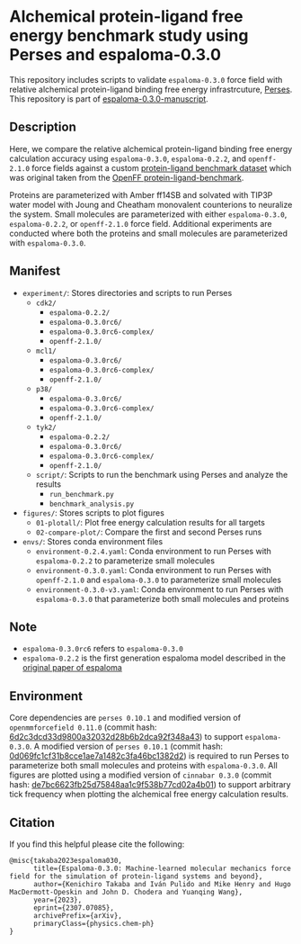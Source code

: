 # Alchemical protein-ligand free energy benchmark study using Perses and espaloma-0.3.0
This repository includes scripts to validate `espaloma-0.3.0` force field with relative alchemical protein-ligand binding free energy infrastrcuture, [Perses](https://github.com/choderalab/perses). This repository is part of [espaloma-0.3.0-manuscript](https://github.com/choderalab/espaloma-0.3.0-manuscript).

## Description
Here, we compare the relative alchemical protein-ligand binding free energy calculation accuracy using `espaloma-0.3.0`, `espaloma-0.2.2`, and `openff-2.1.0` force fields against a custom [protein-ligand benchmark dataset](https://github.com/kntkb/protein-ligand-benchmark-custom) which was original taken from the [OpenFF protein-ligand-benchmark](https://github.com/openforcefield/protein-ligand-benchmark). 

Proteins are parameterized with Amber ff14SB and solvated with TIP3P water model with Joung and Cheatham monovalent counterions to neuralize the system. Small molecules are parameterized with either `espaloma-0.3.0`, `espaloma-0.2.2`, or `openff-2.1.0` force field. Additional experiments are conducted where both the proteins and small molecules are parameterized with `espaloma-0.3.0`.


## Manifest
- `experiment/`: Stores directories and scripts to run Perses
    - `cdk2/`
        - `espaloma-0.2.2/`
        - `espaloma-0.3.0rc6/`
        - `espaloma-0.3.0rc6-complex/`
        - `openff-2.1.0/`
    - `mcl1/`
        - `espaloma-0.3.0rc6/`
        - `espaloma-0.3.0rc6-complex/`
        - `openff-2.1.0/`
    - `p38/`
        - `espaloma-0.3.0rc6/`
        - `espaloma-0.3.0rc6-complex/`
        - `openff-2.1.0/`
    - `tyk2/`
        - `espaloma-0.2.2/`
        - `espaloma-0.3.0rc6/`
        - `espaloma-0.3.0rc6-complex/`
        - `openff-2.1.0/`
    - `script/`: Scripts to run the benchmark using Perses and analyze the results
        - `run_benchmark.py`
        - `benchmark_analysis.py`
- `figures/`: Stores scripts to plot figures
    - `01-plotall/`: Plot free energy calculation results for all targets
    - `02-compare-plot/`: Compare the first and second Perses runs
- `envs/`: Stores conda environment files
    - `environment-0.2.4.yaml`: Conda environment to run Perses with `espaloma-0.2.2` to parameterize small molecules
    - `environment-0.3.0.yaml`: Conda environment to run Perses with `openff-2.1.0` and `espaloma-0.3.0` to parameterize small molecules
    - `environment-0.3.0-v3.yaml`: Conda environment to run Perses with `espaloma-0.3.0` that parameterize both small molecules and proteins

## Note
- `espaloma-0.3.0rc6` refers to `espaloma-0.3.0`
- `espaloma-0.2.2` is the first generation espaloma model described in the [original paper of espaloma](https://pubs.rsc.org/en/content/articlelanding/2022/sc/d2sc02739a)

## Environment
Core dependencies are `perses 0.10.1` and modified version of `openmmforcefield 0.11.0` (commit hash: [6d2c3dcd33d9800a32032d28b6b2dca92f348a43](https://github.com/kntkb/openmmforcefields/tree/6d2c3dcd33d9800a32032d28b6b2dca92f348a43)) to support `espaloma-0.3.0`. A modified version of `perses 0.10.1` (commit hash: [0d069fc1cf31b8cce1ae7a1482c3fa46bc1382d2](https://github.com/kntkb/perses/tree/0d069fc1cf31b8cce1ae7a1482c3fa46bc1382d2)) is required to run Perses to parameterize both small molecules and proteins with `espaloma-0.3.0`.
All figures are plotted using a modified version of `cinnabar 0.3.0` (commit hash: [de7bc6623fb25d75848aa1c9f538b77cd02a4b01](https://github.com/kntkb/cinnabar/tree/de7bc6623fb25d75848aa1c9f538b77cd02a4b01)) to support arbitrary tick frequency when plotting the alchemical free energy calculation results.

## Citation
If you find this helpful please cite the following:

```
@misc{takaba2023espaloma030,
      title={Espaloma-0.3.0: Machine-learned molecular mechanics force field for the simulation of protein-ligand systems and beyond}, 
      author={Kenichiro Takaba and Iván Pulido and Mike Henry and Hugo MacDermott-Opeskin and John D. Chodera and Yuanqing Wang},
      year={2023},
      eprint={2307.07085},
      archivePrefix={arXiv},
      primaryClass={physics.chem-ph}
}
```
